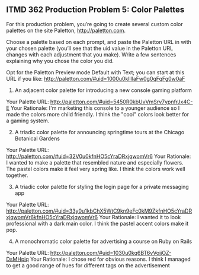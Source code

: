 ## ITMD 362 Production Problem 5: Color Palettes

For this production problem, you’re going to create several custom color palettes on the site Paletton, http://paletton.com.

Choose a palette based on each prompt, and paste the Paletton URL in with your chosen palette (you’ll see that the uid value in the Paletton URL changes with each adjustment that you make). Write a few sentences explaining why you chose the color you did.

Opt for the Paletton Preview mode Default with Text; you can start at this URL if you like: http://paletton.com/#uid=1000u0kllllaFw0g0qFqFg0w0aF

1. An adjacent color palette for introducing a new console gaming platform

Your Palette URL: http://paletton.com/#uid=5450R0kbUvVmSrv7ypnfrJx4C-E
Your Rationale: I'm marketing this console to a younger audience so I made the colors more child friendly.
I think the "cool" colors look better for a gaming system.

2. A triadic color palette for announcing springtime tours at the Chicago Botanical Gardens

Your Palette URL: http://paletton.com/#uid=32V0u0kfnHO5cYraDRxjqwomVr6
Your Rationale: I wanted to make a palette that resembled nature and especially flowers.
The pastel colors make it feel very spring like. I think the colors work well together.

3. A triadic color palette for styling the login page for a private messaging app

Your Palette URL: http://paletton.com/#uid=33y0u1kbChX5WtC9kn9eFc0kM9ZkfnHO5cYraDRxjqwomVr6kfnHO5cYraDRxjqwomVr6
Your Rationale: I wanted it to look professional with a dark main color. I think the pastel
accent colors make it pop.

4. A monochromatic color palette for advertising a course on Ruby on Rails

Your Palette URL: http://paletton.com/#uid=1030u0kq6BT6vVoijOZ-DsMHpiq
Your Rationale: I chose red for obvious reasons. I think I managed to get a good range of
hues for different tags on the advertisement
